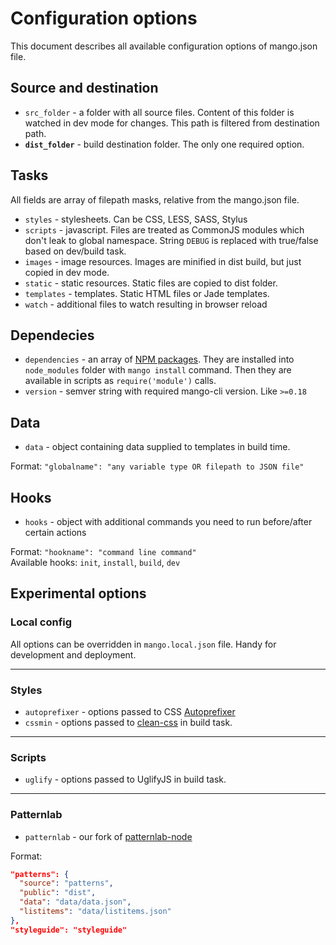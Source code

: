# Configuration options

This document describes all available configuration options of mango.json file.

## Source and destination

* `src_folder` - a folder with all source files. Content of this folder is watched in dev mode for changes. This path is filtered from destination path.
* **`dist_folder`** - build destination folder. The only one required option.

## Tasks

All fields are array of filepath masks, relative from the mango.json file.

* `styles` - stylesheets. Can be CSS, LESS, SASS, Stylus
* `scripts` - javascript. Files are treated as CommonJS modules which don't leak to global namespace. String `DEBUG` is replaced with true/false based on dev/build task.
* `images` - image resources. Images are minified in dist build, but just copied in dev mode.
* `static` - static resources. Static files are copied to dist folder.
* `templates` - templates. Static HTML files or Jade templates.
* `watch` - additional files to watch resulting in browser reload

## Dependecies

* `dependencies` - an array of [NPM packages](https://www.npmjs.com). They are installed into `node_modules` folder with `mango install` command. Then they are available in scripts as `require('module')` calls.
* `version` - semver string with required mango-cli version. Like `>=0.18`

## Data

* `data` - object containing data supplied to templates in build time.

Format: `"globalname": "any variable type OR filepath to JSON file"`

## Hooks

* `hooks` - object with additional commands you need to run before/after certain actions

Format: `"hookname": "command line command"`<br>
Available hooks: `init`, `install`, `build`, `dev`


## Experimental options

### Local config

All options can be overridden in `mango.local.json` file. Handy for development and deployment.

---

### Styles

* `autoprefixer` - options passed to CSS [Autoprefixer](https://github.com/postcss/autoprefixer-core#usage)
* `cssmin` - options passed to [clean-css](https://github.com/jakubpawlowicz/clean-css#how-to-use-clean-css-programmatically) in build task.

---

### Scripts

* `uglify` - options passed to UglifyJS in build task.

---

### Patternlab

* `patternlab` - our fork of [patternlab-node](https://github.com/manGoweb/patternlab-node)

Format:
```json
"patterns": {
  "source": "patterns",
  "public": "dist",
  "data": "data/data.json",
  "listitems": "data/listitems.json"
},
"styleguide": "styleguide"
```